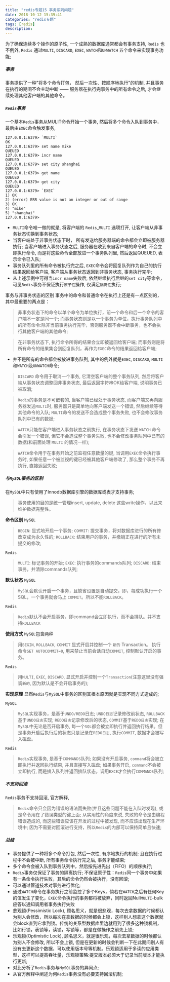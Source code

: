 ```yaml
---
title: "redis专题15 事务系列问题"
date: 2018-10-12 15:39:41
categories: "redis专题"
tags: [redis]
description:
---
```

为了确保连续多个操作的原子性, 一个成熟的数据库通常都会有事务支持, `Redis` 也不例外, `Redis` 通过`MULTI`, `DISCARD`, `EXEC`, `WATCH`和`UNWATCH` 五个命令来实现事务功能;
<!--more-->

##### 事务
事务提供了一种"将多个命令打包， 然后一次性、按顺序地执行"的机制, 并且事务在执行的期间不会主动中断 —— 服务器在执行完事务中的所有命令之后, 才会继续处理其他客户端的其他命令。

##### `Redis`事务
一个基本`Redis`事务从MULIT命令开始一个事务, 然后将多个命令入队到事务中， 最后由`EXEC`命令触发事务,

```shell
127.0.0.1:6379> `MULTI`
OK
127.0.0.1:6379> set name mike
QUEUED
127.0.0.1:6379> incr name
QUEUED
127.0.0.1:6379> set city shanghai
QUEUED
127.0.0.1:6379> get name
QUEUED
127.0.0.1:6379> get city
QUEUED
127.0.0.1:6379> `EXEC`
1) OK
2) (error) ERR value is not an integer or out of range
3) OK
4) "mike"
5) "shanghai"
127.0.0.1:6379>
```
- `MULTI`命令唯一做的就是, 将客户端的 `Redis`_`MULTI` 选项打开, 让客户端从非事务状态切换到事务状态;
- 当客户端处于非事务状态下时， 所有发送给服务器端的命令都会立即被服务器执行; 当客户端进入事务状态之后, 服务器在收到来自客户端的命令时, 不会立即执行命令, 而是将这些命令全部放进一个事务队列里, 然后返回QUEUED, 表示命令已入队;
- 事务队列里的所有命令被执行完之后, `EXEC`命令会将回复队列作为自己的执行结果返回给客户端, 客户端从事务状态返回到非事务状态, 事务执行完毕;
- 从上述示例中可得当`incr name`失败后, 依然继续执行后继的`set city`等命令，可见`Redis`事务不保证执行`原子性`操作, 仅满足`隔离性`执行;

事务与非事务状态的区别
事务中的命令和普通命令在执行上还是有一点区别的，其中最重要的两点是：
> 非事务状态下的命令以单个命令为单位执行，前一个命令和后一个命令的客户端不一定是同一个; 而事务状态则是以一个事务为单位，执行事务队列中的所有命令:除非当前事务执行完毕，否则服务器不会中断事务，也不会执行其他客户端的其他命令;

> 在非事务状态下, 执行命令所得的结果会立即被返回给客户端; 而事务则是将所有命令的结果集合到回复队列，再作为`EXEC`命令的结果返回给客户端;

- 并不是所有的命令都会被放进事务队列, 其中的例外就是`EXEC`, `DISCARD`, `MULTI`和`WATCH`及`UNWATCH`命令;

> `DISCARD` 命令用于取消一个事务, 它清空客户端的整个事务队列, 然后将客户端从事务状态调整回非事务状态, 最后返回字符串OK给客户端, 说明事务已被取消;

> `Redis`的事务是不可嵌套的, 当客户端已经处于事务状态, 而客户端又再向服务器发送`MULTI`时, 服务器只是简单地向客户端发送一个错误, 然后继续等待其他命令的入队; `MULTI`命令的发送不会造成整个事务失败, 也不会修改事务队列中已有的数据;

> `WATCH`只能在客户端进入事务状态之前执行, 在事务状态下发送 `WATCH` 命令会引发一个错误, 但它不会造成整个事务失败, 也不会修改事务队列中已有的数据(和前面处理 `MULTI` 的情况一样);

> `WATCH`命令用于在事务开始之前监视任意数量的键, 当调用`EXEC`命令执行事务时, 如果任意一个被监视的键已经被其他客户端修改了, 那么整个事务不再执行, 直接返回失败;

#####  与`MySQL`事务的区别
在`MySQL`中只有使用了Innodb数据库引擎的数据库或表才支持事务;
> 事务使用的目的是统一管理insert, update, delete 这些write操作，以此来维护数据完整性。

**命令区别**
`MySQL`
> `BEGIN`: 显式地开启一个事务;
> `COMMIT`: 提交事务，将对数据库进行的所有修改变成为永久性的;
> `ROLLBACK`: 结束用户的事务，并撤销正在进行的所有未提交的修改;

`Redis`
> `MULTI`: 标记事务的开始;
> `EXEC`: 执行事务的commands队列;
> `DISCARD`: 结束事务，并清除commands队列;

**默认状态**
`MySQL`
> `MySQL`会默认开启一个事务，且缺省设置是自动提交，即，每成功执行一个SQL，一个事务就会马上 `COMMIT`。所以不能`ROLLBACK`。

`Redis`
> `Redis`默认不会开启事务，即command会立即执行，而不会排队。并不支持`ROLLBACK`

**使用方式**
`MySQL`包含两种

> 用`BEGIN`, `ROLLBACK`, `COMMIT` 显式开启并控制一个 `新的` Transaction。
> 执行命令`SET AUTOCOMMIT=0`, 用来禁止当前会话自动`COMMIT`, 控制默认开启的事务。

`Redis`
> 用`MULTI`, `EXEC`, `DISCARD`, 显式开启并控制一个`Transaction`(注意这里没有强调`新的`, 因为默认是不会开启事务的);

**实现原理**
显然`Redis`与`MySQL`中事务的区别其根本原因就是实现不同方式造成的;

`MySQL`
> `MySQL`实现事务，是基于`UNDO/REDO`日志;
> `UNDO日志`记录修改前状态, `ROLLBACK`基于`UNDO日志`实现;
> `REDO日志`记录修改后的状态, `COMMIT`基于`REDO日志`实现;
在`MySQL`中无论是否开启事务, 每一个`SQL`都会被立即执行并返回执行结果。但是事务开启后执行后的状态只是记录在`REDO日志`, 执行`COMMIT`, 数据才会被写入磁盘。

`Redis`
> `Redis`实现事务, 是基于`COMMANDS`队列;
> 如果没有开启事务, `command`将会被立即执行并返回执行结果, 并且直接写入磁盘;
> 如果事务开启, `command`不会被立即执行, 而是排入队列并返回排队状态。调用`EXCE`才会执行`COMMANDS`队列;

##### 不支持回滚
`Redis`事务不支持回滚, 官方解释, 
> `Redis`命令只会因为错误的语法而失败(并且这些问题不能在入队时发现), 或是命令用在了错误类型的键上面; 从实用性的角度来说, 失败的命令是由编程错误造成的, 而这些错误应该在开发的过程中被发现, 而不应该出现在生产环境中;
> 因为不需要对回滚进行支持，所以`Redis`的内部可以保持简单且快速;

##### 总结
- 事务提供了一种将多个命令打包, 然后一次性, 有序地执行的机制; 且在执行过程中不会被中断, 所有事务命令执行完之后, 事务才能结束;
- 多个命令会被入队到事务队列中，然后按先进先出（FIFO）的顺序执行;
- `Redis`事务仅保证了事务的隔离执行; 不保证原子性：`Redis`同一个事务中如果有一条命令执行失败，其后的命令仍然会被执行，没有回滚;
- 可以通过管道技术对事务进行优化;
- 通过`WATCH`命令在事务执行之前监控了多个Keys，倘若在`WATCH`之后有任何Key的值发生了变化，`EXEC`命令执行的事务都将被放弃，同时返回Null`MULTI`-bulk应答以通知调用者事务执行失败
- 悲观锁(Pessimistic Lock), 顾名思义，就是很悲观，每次去拿数据的时候都认为别人会修改，所以每次在拿数据的时候都会上锁，这样别人想拿这个数据就会block直到它拿到锁。传统的关系型数据库里边就用到了很多这种锁机制，比如行锁，表锁等，读锁，写锁等，都是在做操作之前先上锁;
- 乐观锁(Optimistic Lock), 顾名思义，就是很乐观，每次去拿数据的时候都认为别人不会修改, 所以不会上锁, 但是在更新的时候会判断一下在此期间别人有没有去更新这个数据，可以使用版本号等机制。乐观锁适用于多读的应用类型，这样可以提高吞吐量，乐观锁策略:提交版本必须大于记录当前版本才能执行更新;
- 对比分析了`Redis`事务与`MySQL`事务的异同点;
- 从官方解释中阐述为何`Redis`事务没有必要支持回滚机制;

